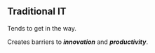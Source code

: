 ##  Traditional IT
Tends to get in the way.

Creates barriers to **_innovation_** and **_productivity_**.
